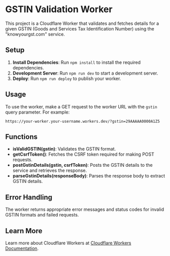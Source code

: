 # GSTIN Validation Worker

This project is a Cloudflare Worker that validates and fetches details for a given GSTIN (Goods and Services Tax Identification Number) using the "knowyourgst.com" service.

## Setup

1. **Install Dependencies**: Run `npm install` to install the required dependencies.
2. **Development Server**: Run `npm run dev` to start a development server.
3. **Deploy**: Run `npm run deploy` to publish your worker.

## Usage

To use the worker, make a GET request to the worker URL with the `gstin` query parameter. For example:

```
https://your-worker.your-username.workers.dev/?gstin=29AAAAA0000A1Z5
```

## Functions

- **isValidGSTIN(gstin)**: Validates the GSTIN format.
- **getCsrfToken()**: Fetches the CSRF token required for making POST requests.
- **postGstinDetails(gstin, csrfToken)**: Posts the GSTIN details to the service and retrieves the response.
- **parseGstinDetails(responseBody)**: Parses the response body to extract GSTIN details.

## Error Handling

The worker returns appropriate error messages and status codes for invalid GSTIN formats and failed requests.

## Learn More

Learn more about Cloudflare Workers at [Cloudflare Workers Documentation](https://developers.cloudflare.com/workers/).
